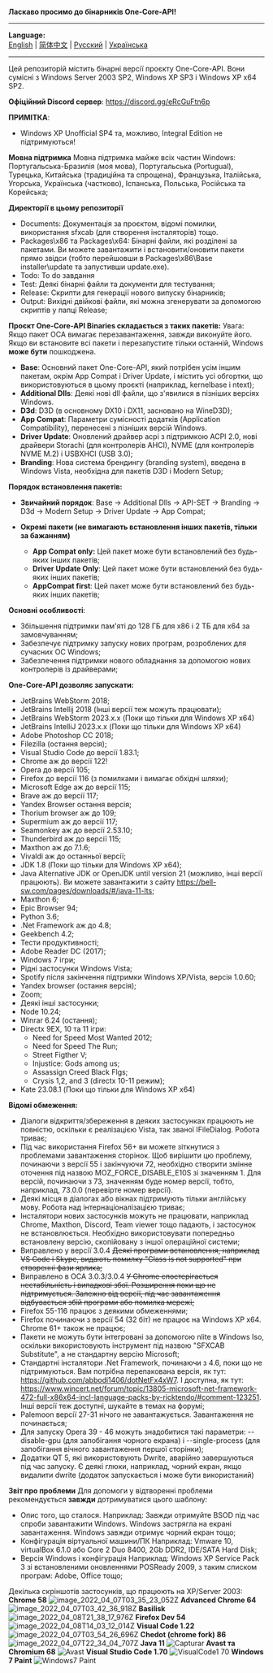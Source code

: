 **Ласкаво просимо до бінарників One-Core-API!**

***
**Language:**    
[English](README.md) | [简体中文](README_CN.md) | [Русский](README_RU.md) | [Українська](README_UK.md)
***

Цей репозиторій містить бінарні версії проєкту One-Core-API. Вони сумісні з Windows Server 2003 SP2, Windows XP SP3 і Windows XP x64 SP2.

**Офіційний Discord сервер**: https://discord.gg/eRcGuFtn6p

**ПРИМІТКА**:
- Windows XP Unofficial SP4 та, можливо, Integral Edition не підтримуються!

**Мовна підтримка**
Мовна підтримка майже всіх частин Windows: Португальська-Бразилія (моя мова), Португальська (Portugual), Турецька, Китайська (традиційна та спрощена), Французька, Італійська, Угорська, Українська (частково), Іспанська, Польська, Російська та Корейська;

**Директорії в цьому репозиторії**
- Documents: Документація за проєктом, відомі помилки, використання sfxcab (для створення інсталяторів) тощо.
- Packages\x86 та Packages\x64: Бінарні файли, які розділені за пакетами. Ви можете завантажити і встановити/оновити пакети прямо звідси (тобто перейшовши в Packages\x86\Base installer\update та запустивши update.exe).
- Todo: To do завдання
- Test: Деякі бінарні файли та документи для тестування;
- Release: Скрипти для генерації нового випуску бінарників;
- Output: Вихідні двійкові файли, які можна згенерувати за допомогою скриптів у папці Release;

**Проєкт One-Core-API Binaries складається з таких пакетів:**
Увага: Якщо пакет OCA вимагає перезавантаження, завжди виконуйте його. Якщо ви встановите всі пакети і перезапустите тільки останній, Windows **може бути** пошкоджена.
- **Base**: Основний пакет One-Core-API, який потрібен усім іншим пакетам, окрім App Compat і Driver Update, і містить усі обгортки, що використовуються в цьому проєкті (наприклад, kernelbase і ntext);
- **Additional Dlls**: Деякі нові dll файли, що з'явилися в пізніших версіях Windows.
- **D3d**: D3D (в основному DX10 і DX11, засновано на WineD3D);
- **App Compat**: Параметри сумісності додатків (Application Compatibility), перенесені з пізніших версій Windows.
- **Driver Update**: Оновлений драйвер acpi з підтримкою ACPI 2.0, нові драйвери Storachi (для контролерів AHCI), NVME (для контролерів NVME M.2) і USBXHCI (USB 3.0);
- **Branding**: Нова система брендингу (branding system), введена в Windows Vista, необхідна для пакетів D3D і Modern Setup;

**Порядок встановлення пакетів:**
- **Звичайний порядок**: Base -> Additional Dlls -> API-SET -> Branding -> D3d -> Modern Setup -> Driver Update -> App Compat;

- **Окремі пакети (не вимагають встановлення інших пакетів, тільки за бажанням)**
  - **App Compat only:** Цей пакет може бути встановлений без будь-яких інших пакетів;
  - **Driver Update Only**: Цей пакет може бути встановлений без будь-яких інших пакетів;
  - **AppCompat first**: Цей пакет може бути встановлений без будь-яких інших пакетів;

**Основні особливості**:
- Збільшення підтримки пам'яті до 128 ГБ для x86 і 2 ТБ для x64 за замовчуванням;
- Забезпечує підтримку запуску нових програм, розроблених для сучасних ОС Windows;
- Забезпечення підтримки нового обладнання за допомогою нових контролерів із драйверами;


**One-Core-API дозволяє запускати:**
- JetBrains WebStorm 2018;
- JetBrains Intellij 2018 (Інші версії теж можуть працювати);
- JetBrains WebStorm 2023.x.x (Поки що тільки для Windows XP x64)
- JetBrains IntelliJ 2023.x.x (Поки що тільки для Windows XP x64)
- Adobe Photoshop CC 2018;
- Filezilla (остання версія);
- Visual Studio Code до версії 1.83.1;
- Chrome аж до версії 122!
- Opera до версії 105;
- Firefox до версії 116 (з помилками і вимагає обхідні шляхи);
- Microsoft Edge аж до версії 115;
- Brave аж до версії 117;
- Yandex Browser остання версія;
- Thorium browser аж до 109;
- Supermium аж до версії 117;
- Seamonkey аж до версії 2.53.10;
- Thunderbird аж до версії 115;
- Maxthon аж до 7.1.6;
- Vivaldi аж до останньої версії;
- JDK 1.8 (Поки що тільки для Windows XP x64);
- Java Alternative JDK or OpenJDK until version 21 (можливо, інші версії працюють). Ви можете завантажити з сайту https://bell-sw.com/pages/downloads/#/java-11-lts;
- Maxthon 6;
- Epic Browser 94;
- Python 3.6;
- .Net Framework аж до 4.8;
- Geekbench 4.2;
- Тести продуктивності;
- Adobe Reader DC (2017);
- Windows 7 ігри;
- Рідні застосунки Windows Vista;
- Spotify після закінчення підтримки Windows XP/Vista, версія 1.0.60;
- Yandex browser (остання версія);
- Zoom;
- Деякі інші застосунки;
- Node 10.24;
- Winrar 6.24 (остання);
- Directx 9EX, 10 та 11 ігри: 
  - Need for Speed Most Wanted 2012;
  - Need for Speed The Run;
  - Street Figther V;
  - Injustice: Gods among us;
  - Assassign Creed Black Flgs;
  - Crysis 1,2, and 3 (directx 10-11 режим);
- Kate 23.08.1 (Поки що тільки для Windows XP x64)


**Відомі обмеження:**
- Діалоги відкриття/збереження в деяких застосунках працюють не повністю, оскільки є реалізацією Vista, так званої IFileDialog. Робота триває;
- Під час використання Firefox 56+ ви можете зіткнутися з проблемами завантаження сторінок. Щоб вирішити цю проблему, починаючи з версії 55 і закінчуючи 72, необхідно створити змінне оточення під назвою MOZ_FORCE_DISABLE_E10S зі значенням 1. Для версій, починаючи з 73, значенням буде номер версії, тобто, наприклад, 73.0.0 (перевірте номер версії).
- Деякі місця в діалогах або вікнах підтримують тільки англійську мову. Робота над інтернаціоналізацією триває;
- Інсталятори нових застосунків можуть не працювати, наприклад Chrome, Maxthon, Discord, Team viewer тощо падають, і застосунок не встановлюється. Необхідно 
використовувати попередньо встановлену версію, скопійовану з іншої операційної системи;
- Виправлено у версії 3.0.4 ~~Деякі програми встановлення, наприклад VS Code і Skype, видають помилку "Class is not supported" при створенні фази ярлика;~~
- Виправлено в OCA 3.0.3/3.0.4 ~~У Chrome спостерігається нестабільність і випадкові збої. Розширення поки що не підтримується. Залежно від версії, під час завантаження відбувається збій програми або помилка мережі;~~
- Firefox 55-116 працює з деякими обмеженнями;
- Firefox починаючи з версії 54 (32 біт) не працює на Windows XP x64. Chrome 61+ також не працює;
- Пакети не можуть бути інтегровані за допомогою nlite в Windows Iso, оскільки використовують інструмент під назвою "SFXCAB Substitute", а не стандартну версію Microsoft;
- Стандартні інсталятори .Net Framework, починаючи з 4.6, поки що не підтримуються. Вам потрібна перепакована версія, як тут: https://github.com/abbodi1406/dotNetFx4xW7. І доступна, як тут: https://www.wincert.net/forum/topic/13805-microsoft-net-framework-472-full-x86x64-incl-language-packs-by-ricktendo/#comment-123251. Інші версії теж доступні, шукайте в темах на форумі;
- Palemoon версії 27-31 нічого не завантажується. Завантаження не починається;
- Для запуску Opera 39 - 46 можуть знадобитися такі параметри: --disable-gpu (для запобігання чорного екрана) і --single-process (для запобігання вічного завантаження першої сторінки);
- Додатки QT 5, які використовують Dwrite, аварійно завершуються під час запуску. Є деякі глюки, наприклад, чорний екран, якщо видалити dwrite (додаток запускається і може бути використаний)

**Звіт про проблеми**
Для допомоги у відтворенні проблеми рекомендується **завжди** дотримуватися цього шаблону:
- Опис того, що сталося.
  Наприклад: Завжди отримуйте BSOD під час спроби завантажити Windows. Windows застрягла на екрані завантаження. Windows завжди отримує чорний екран тощо;
- Конфігурація віртуальної машини/ПК
  Наприклад: Vmware 10, virtualBox 6.1.0 або Core 2 Duo 8400, 2Gb DDR2, IDE/SATA Hard Disk;
- Версія Windows і конфігурація
  Наприклад: Windows XP Service Pack 3 зі встановленими оновленнями POSReady 2009, з таким списком програм: Adobe, Office тощо;

Декілька скріншотів застосунків, що працюють на XP/Server 2003:
**Chrome 58**
![image_2022_04_07T03_35_23_052Z](https://user-images.githubusercontent.com/5159776/178077754-de45d085-7e32-4080-b577-29f67a777076.png)
**Advanced Chrome 64**
![image_2022_04_07T03_42_36_918Z](https://user-images.githubusercontent.com/5159776/178077817-e58fd872-f0fb-431d-aaad-c4a15510ed87.png)
**Basilisk**
![image_2022_04_08T21_38_17_976Z](https://user-images.githubusercontent.com/5159776/178077859-079bfca4-bdb6-402e-8991-b88e7dfe387c.png)
**Firefox Dev 54**
![image_2022_04_08T14_03_12_014Z](https://user-images.githubusercontent.com/5159776/178077897-676267bd-31c2-451d-8d81-951c0223bac4.png)
**Visual Code 1.22**
![image_2022_04_07T03_54_26_696Z](https://user-images.githubusercontent.com/5159776/178077980-31788372-84e3-43b9-8bd3-d3204a375197.png)
**Chedot (chrome fork) 86**
![image_2022_04_07T22_34_04_707Z](https://user-images.githubusercontent.com/5159776/178078013-9ccc115e-f6f6-44d0-937f-1a73fa5c6dee.png)
**Java 11**
![Capturar](https://user-images.githubusercontent.com/5159776/178078132-da504607-a1ca-4f8d-ae25-6a7eb367bdaa.PNG)
**Avast та Chromium 68**
![Avast](https://user-images.githubusercontent.com/5159776/178078208-c13b3448-ee6a-4c56-9d94-d0c62d51949e.PNG)
**Visual Studio Code 1.70**
![VisualCode1 70](https://user-images.githubusercontent.com/5159776/192194220-9f4f324d-b0d8-4c40-a378-2c25c81eff16.PNG)
**Windows 7 Paint**
![Windows7 Paint](https://user-images.githubusercontent.com/5159776/192194273-de70c23e-8731-4fb6-96c1-9bee98947269.PNG)
